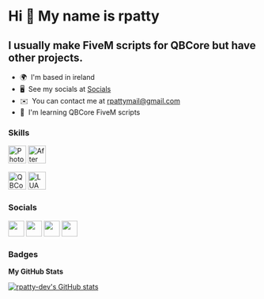 Hi 👋 My name is rpatty
=======================

I usually make FiveM scripts for QBCore but have other projects.
----------------------------------------------------------------

* 🌍  I'm based in ireland
* 🖥️  See my socials at [Socials](http://rpatty.co.uk)
* ✉️  You can contact me at [rpattymail@gmail.com](mailto:rpattymail@gmail.com)
* 🧠  I'm learning QBCore FiveM scripts

### Skills


<p align="left">
<a href="https://www.adobe.com/uk/products/photoshop.html" target="_blank" rel="noreferrer"><img src="https://raw.githubusercontent.com/danielcranney/readme-generator/main/public/icons/skills/photoshop-colored.svg" width="36" height="36" alt="Photoshop" /></a>
<a href="https://www.adobe.com/uk/products/aftereffects.html" target="_blank" rel="noreferrer"><img src="https://raw.githubusercontent.com/danielcranney/readme-generator/main/public/icons/skills/aftereffects-colored.svg" width="36" height="36" alt="After Effects" /></a>
</p>
<a href="https://github.com/qbcore-framework/" target="_blank" rel="noreferrer"><img src="https://avatars.githubusercontent.com/u/81791099?s=200&v=4" width="36" height="36" alt="QBCore" /></a>
</r>
<a href="https://www.lua.org/" target="_blank" rel="noreferrer"><img src="https://www.lua.org/images/lua30.gif" width="36" height="36" alt="LUA (FiveM)" /></a>
</b>

### Socials

<p align="left"> <a href="https://discord.com/users/rpatty#4280" target="_blank" rel="noreferrer"><img src="https://raw.githubusercontent.com/danielcranney/readme-generator/main/public/icons/socials/discord.svg" width="32" height="32" /></a> <a href="https://www.github.com/rpatty-dev" target="_blank" rel="noreferrer"><img src="https://raw.githubusercontent.com/danielcranney/readme-generator/main/public/icons/socials/github.svg" width="32" height="32" /></a> <a href="https://www.twitter.com/rpatty" target="_blank" rel="noreferrer"><img src="https://raw.githubusercontent.com/danielcranney/readme-generator/main/public/icons/socials/twitter.svg" width="32" height="32" /></a> <a href="https://www.youtube.com/c/rpatty" target="_blank" rel="noreferrer"><img src="https://raw.githubusercontent.com/danielcranney/readme-generator/main/public/icons/socials/youtube.svg" width="32" height="32" /></a></p>

### Badges

<b>My GitHub Stats</b>

<a href="http://www.github.com/rpatty-dev"><img src="https://github-readme-stats.vercel.app/api?username=rpatty-dev&show_icons=true&hide=prs,issues,contribs&title_color=facc15&text_color=444e59&icon_color=facc15&bg_color=181824&hide_border=true&show_icons=true" alt="rpatty-dev's GitHub stats" /></a>
